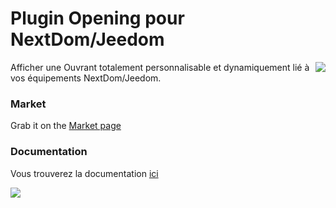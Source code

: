 # Plugin Opening pour NextDom/Jeedom

<img src="doc/images/Opening_icon.png" align="right">

Afficher une Ouvrant totalement personnalisable et dynamiquement lié à vos équipements NextDom/Jeedom.


### Market

Grab it on the [Market page](https://www.jeedom.com/market/index.php?v=d&p=market&type=plugin&&name=Opening)

### Documentation

Vous trouverez la documentation [ici](https://github.com/cyrilphoenix71/jeedom_Opening/blob/master/doc/fr_FR/index.asciidoc)

<img src="doc/images/Opening_screenshot10.png" align="center">

